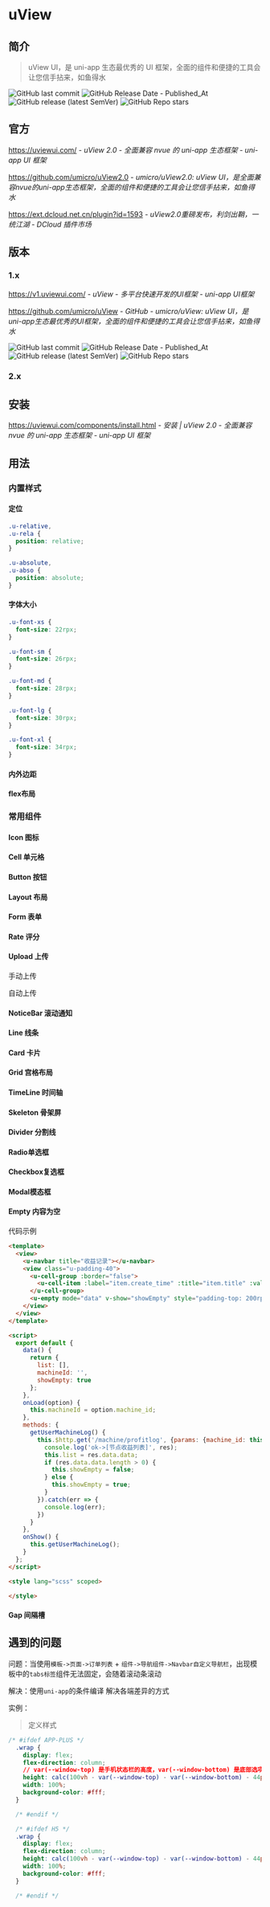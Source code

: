 # uView

## 简介

> uView UI，是 uni-app 生态最优秀的 UI 框架，全面的组件和便捷的工具会让您信手拈来，如鱼得水

![GitHub last commit](https://badgen.net/github/last-commit/umicro/uView2.0?icon=github&color=blue)
![GitHub Release Date - Published_At](https://img.shields.io/github/release-date/umicro/uView2.0?display_date=published_at&logo=github)
![GitHub release (latest SemVer)](https://img.shields.io/github/v/release/umicro/uView2.0?logo=github)
![GitHub Repo stars](https://img.shields.io/github/stars/umicro/uView2.0?style=social)

## 官方

https://uviewui.com/ - *uView 2.0 - 全面兼容 nvue 的 uni-app 生态框架 - uni-app UI 框架*

https://github.com/umicro/uView2.0 - *umicro/uView2.0: uView UI，是全面兼容nvue的uni-app生态框架，全面的组件和便捷的工具会让您信手拈来，如鱼得水*

https://ext.dcloud.net.cn/plugin?id=1593 - *uView2.0重磅发布，利剑出鞘，一统江湖 - DCloud 插件市场*

## 版本

### 1.x

https://v1.uviewui.com/ - *uView - 多平台快速开发的UI框架 - uni-app UI框架* 

https://github.com/umicro/uView - *GitHub - umicro/uView: uView UI，是uni-app生态最优秀的UI框架，全面的组件和便捷的工具会让您信手拈来，如鱼得水*

![GitHub last commit](https://badgen.net/github/last-commit/umicro/uView?icon=github&color=blue)
![GitHub Release Date - Published_At](https://img.shields.io/github/release-date/umicro/uView?display_date=published_at&logo=github)
![GitHub release (latest SemVer)](https://img.shields.io/github/v/release/umicro/uView?logo=github)
![GitHub Repo stars](https://img.shields.io/github/stars/umicro/uView?style=social)

### 2.x

## 安装

https://uviewui.com/components/install.html - *安装 | uView 2.0 - 全面兼容 nvue 的 uni-app 生态框架 - uni-app UI 框架*

## 用法

### 内置样式

#### 定位

```css
.u-relative,
.u-rela {
  position: relative;
}

.u-absolute,
.u-abso {
  position: absolute;
}
```

#### 字体大小

```css
.u-font-xs {
  font-size: 22rpx;
}

.u-font-sm {
  font-size: 26rpx;
}

.u-font-md {
  font-size: 28rpx;
}

.u-font-lg {
  font-size: 30rpx;
}

.u-font-xl {
  font-size: 34rpx;
}
```

#### 内外边距

#### flex布局

### 常用组件

#### Icon 图标

#### Cell 单元格

#### Button 按钮

#### Layout 布局

#### Form 表单

#### Rate 评分

#### Upload 上传

手动上传

自动上传

#### NoticeBar 滚动通知

#### Line 线条

#### Card 卡片

#### Grid 宫格布局

#### TimeLine 时间轴

#### Skeleton 骨架屏

#### Divider 分割线

#### Radio单选框

#### Checkbox复选框

#### Modal模态框

#### Empty 内容为空

代码示例

```html
<template>
  <view>
    <u-navbar title="收益记录"></u-navbar>
    <view class="u-padding-40">
      <u-cell-group :border="false">
        <u-cell-item :label="item.create_time" :title="item.title" :value="item.value" :arrow="false" :value-style="{'color': '#06AD5C'}" v-for="(item, index) in list"></u-cell-item>
      </u-cell-group>
      <u-empty mode="data" v-show="showEmpty" style="padding-top: 200rpx;"></u-empty>
    </view>
  </view>
</template>

<script>
  export default {
    data() {
      return {
        list: [],
        machineId: '',
        showEmpty: true
      };
    },
    onLoad(option) {
      this.machineId = option.machine_id;
    },
    methods: {
      getUserMachineLog() {
        this.$http.get('/machine/profitlog', {params: {machine_id: this.machineId}}).then(res => {
          console.log('ok->[节点收益列表]', res);
          this.list = res.data.data;
          if (res.data.data.length > 0) {
            this.showEmpty = false;
          } else {
            this.showEmpty = true;
          }
        }).catch(err => {
          console.log(err);
        })
      }
    },
    onShow() {
      this.getUserMachineLog();
    }
  };
</script>

<style lang="scss" scoped>

</style>

```

#### Gap 间隔槽

## 遇到的问题

问题：当使用`模板->页面->订单列表` + `组件->导航组件->Navbar自定义导航栏`，出现模板中的`tabs标签`组件无法固定，会随着滚动条滚动

解决：使用`uni-app`的条件编译 解决各端差异的方式

实例：

> 定义样式

```css
/* #ifdef APP-PLUS */
  .wrap {
    display: flex;
    flex-direction: column;
    // var(--window-top) 是手机状态栏的高度，var(--window-bottom) 是底部选项卡tabbar的高度，44px 是uView组件 Navbar自定义导航栏的高度，80rpx 是 uView组件 tabs标签的高度
    height: calc(100vh - var(--window-top) - var(--window-bottom) - 44px - 80rpx);
    width: 100%;
    background-color: #fff;
  }

  /* #endif */

  /* #ifdef H5 */
  .wrap {
    display: flex;
    flex-direction: column;
    height: calc(100vh - var(--window-top) - var(--window-bottom) - 44px);
    width: 100%;
    background-color: #fff;
  }

  /* #endif */
```
